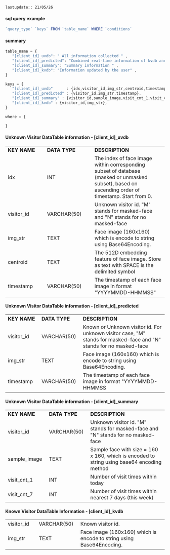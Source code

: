 ```
lastupdate:: 21/05/26

```

#### sql query example
```js
`query_type` `keys` FROM `table_name` WHERE `conditions`
```

#### summary
```js
table_name = {
   "[client_id]_uvdb": " All information collected " ,
   "[client_id]_predicted": "Combined real-time information of kvdb and uvdb  " ,
   "[client_id]_summary": "Summary information " ,
   "[client_id]_kvdb": "Information updated by the user" ,
}

keys = {
   "[client_id]_uvdb"      : {idx,visitor_id,img_str,centroid,timestamp}
   "[client_id]_predicted" : {visitor_id,img_str,timestamp},
   "[client_id]_summary" : {visitor_id,sample_image,visit_cnt_1,visit_cnt_7},
   "[client_id]_kvdb" : {visitor_id,img_str},
}

where = {

}

```
#### Unknown Visitor DataTable information - [client_id]_uvdb
<table style= width="424">
<tr>
<td style="width: 150px;"><strong>KEY NAME</strong></td>
<td style="width: 300px;"><strong>DATA TYPE</strong></td>
<td style="width: 750px;"><strong>DESCRIPTION</strong></td>
</tr>
<tr>
<td style="width: 300px;">idx</td>
<td style="width: 300px;">INT</td>
<td style="width: 750px;">The index of face image within corresponding subset of database (masked or unmasked subset), based on ascending order of timestamp. Start from 0.</td>
</tr>
<tr>
<td style="width: 300px;">visitor_id</td>
<td style="width: 300px;">VARCHAR(50)</td>
<td style="width: 750px;">Unknown visitor id. "M" stands for masked-face and "N" stands for no masked-face</td>
</tr>
<tr>
<td style="width: 300px;">img_str</td>
<td style="width: 300px;">TEXT</td>
<td style="width: 750px;">Face image (160x160) which is encode to string using Base64Encoding.</td>
</tr>
<tr>
<td style="width: 139px;">centroid</td>
<td style="width: 139px;">TEXT</td>
<td style="width: 750px;">The 512D embedding feature of face image. Store as text with SPACE is the delimited symbol</td>
</tr>
<tr>
<td style="width: 139px;">timestamp</td>
<td style="width: 139px;">VARCHAR(50)</td>
<td style="width: 750px;">The timestamp of each face image in format "YYYYMMDD-HHMMSS"</td>
</tr>
</table>

#### Unknown Visitor DataTable information - [client_id]_predicted
<table style= width="424">
<tr>
<td style="width: 139px;"><strong>KEY NAME</strong></td>
<td style="width: 139px;"><strong>DATA TYPE</strong></td>
<td style="width: 750px;"><strong>DESCRIPTION</strong></td>
</tr>
<tr>
<td style="width: 139px;">visitor_id</td>
<td style="width: 139px;">VARCHAR(50)</td>
<td style="width: 750px;">Known or Unknown visitor id. For unknown visitor case, "M" stands for masked-face and "N" stands for no masked-face</td>
</tr>
<tr>
<td style="width: 139px;">img_str</td>
<td style="width: 139px;">TEXT</td>
<td style="width: 750px;">Face image (160x160) which is encode to string using Base64Encoding.</td>
</tr>
<tr>
<td style="width: 139px;">timestamp</td>
<td style="width: 139px;">VARCHAR(50)</td>
<td style="width: 750px;">The timestamp of each face image in format "YYYYMMDD-HHMMSS</td>
</tr>
</table>

#### Unknown Visitor DataTable information - [client_id]_summary
<table style= width="424">
<tr>
<td style="width: 139px;"><strong>KEY NAME</strong></td>
<td style="width: 139px;"><strong>DATA TYPE</strong></td>
<td style="width: 750px;"><strong>DESCRIPTION</strong></td>
</tr>
<tr>
<td style="width: 139px;">visitor_id</td>
<td style="width: 139px;">VARCHAR(50)</td>
<td style="width: 750px;">Unknown visitor id. "M" stands for masked-face and "N" stands for no masked-face</td>
</tr>
<tr>
<td style="width: 139px;">sample_image</td>
<td style="width: 139px;">TEXT</td>
<td style="width: 750px;">Sample face with size = 160 x 160, which is encoded to string using base64 encoding method</td>
</tr>
<tr>
<td style="width: 139px;">visit_cnt_1</td>
<td style="width: 139px;">INT</td>
<td style="width: 750px;">Number of visit times within today</td>
</tr>
<tr>
<td style="width: 139px;">visit_cnt_7</td>
<td style="width: 139px;">INT</td>
<td style="width: 750px;">Number of visit times within nearest 7 days (this week)</td>
</tr>
</table>

#### Known Visitor DataTable Information - [client_id]_kvdb
<table style= width="424">
<tr>
<td style="width: 139px;">visitor_id</td>
<td style="width: 139px;">VARCHAR(50)</td>
<td style="width: 750px;">Known visitor id.</td>
</tr>
<tr>
<td style="width: 139px;">img_str</td>
<td style="width: 139px;">TEXT</td>
<td style="width: 750px;">Face image (160x160) which is encode to string using Base64Encoding.</td>
</tr>
</table>
